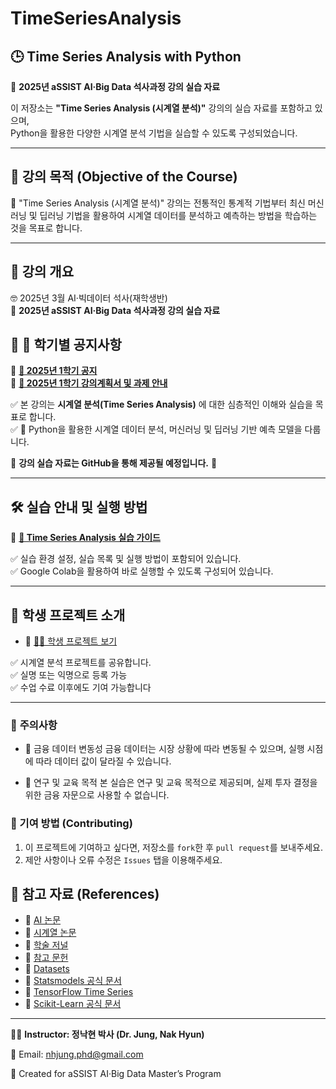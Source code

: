 # TimeSeriesAnalysis
## 🕒 Time Series Analysis with Python 

🚀 **2025년 aSSIST AI·Big Data 석사과정 강의 실습 자료**  

이 저장소는 **"Time Series Analysis (시계열 분석)"** 강의의 실습 자료를 포함하고 있으며,  
Python을 활용한 다양한 시계열 분석 기법을 실습할 수 있도록 구성되었습니다.  

---

## 🎯 강의 목적 (Objective of the Course)
🚀 "Time Series Analysis (시계열 분석)" 강의는 전통적인 통계적 기법부터 최신 머신러닝 및 딥러닝 기법을 활용하여 시계열 데이터를 분석하고 예측하는 방법을 학습하는 것을 목표로 합니다.


---

## 📌 강의 개요  
 🤓 2025년 3월 AI·빅데이터 석사(재학생반)  
 🚀 **2025년 aSSIST AI·Big Data 석사과정 강의 실습 자료**  

## 📌 📆 학기별 공지사항  
 🔹 **[📖 2025년 1학기 공지](docs/2025-1st.md)**  
🔹 **[📘 2025년 1학기 강의계획서 및 과제 안내](docs/TimeSeriesAnalysis_Syllabus_2025_04.md)**  


✅ 본 강의는 **시계열 분석(Time Series Analysis)** 에 대한 심층적인 이해와 실습을 목표로 합니다.  
✅ 🐍 Python을 활용한 시계열 데이터 분석, 머신러닝 및 딥러닝 기반 예측 모델을 다룹니다.  

📌 **강의 실습 자료는 GitHub을 통해 제공될 예정입니다.** 🚀  


---


## 🛠 실습 안내 및 실행 방법  
🔹 **[📂 Time Series Analysis 실습 가이드](TimeSeriesAnalysis_Labs.md)**  

✅ 실습 환경 설정, 실습 목록 및 실행 방법이 포함되어 있습니다.  
✅ Google Colab을 활용하여 바로 실행할 수 있도록 구성되어 있습니다.  


---
## 🧪 학생 프로젝트 소개
- 🔗 [👩‍💻 학생 프로젝트 보기](./docs/student_projects.md)

✅ 시계열 분석 프로젝트를 공유합니다.  
✅ 실명 또는 익명으로 등록 가능  
✅ 수업 수료 이후에도 기여 가능합니다  

---

### 📢 **주의사항**

- 📘 금융 데이터 변동성
금융 데이터는 시장 상황에 따라 변동될 수 있으며, 실행 시점에 따라 데이터 값이 달라질 수 있습니다.

- 📘 연구 및 교육 목적
본 실습은 연구 및 교육 목적으로 제공되며, 실제 투자 결정을 위한 금융 자문으로 사용할 수 없습니다.


### 🎯 기여 방법 (Contributing)
1. 이 프로젝트에 기여하고 싶다면, 저장소를 `fork`한 후 `pull request`를 보내주세요.
2. 제안 사항이나 오류 수정은 `Issues` 탭을 이용해주세요.


## 📖 참고 자료 (References)
- 🔗 [AI 논문](https://github.com/nhjung-phd/TimeSeriesAnalysis/blob/main/paper_ai.md)
- 🔗 [시계열 논문](https://github.com/nhjung-phd/TimeSeriesAnalysis/blob/main/paper_time.md)
- 🔗 [학술 저널](https://github.com/nhjung-phd/TimeSeriesAnalysis/blob/main/Journals.md)
- 🔗 [참고 문헌](https://github.com/nhjung-phd/TimeSeriesAnalysis/blob/main/References.md)
- 🔗 [Datasets](https://github.com/nhjung-phd/TimeSeriesAnalysis/blob/main/dataset.md)
- 🔗 [Statsmodels 공식 문서](https://www.statsmodels.org/stable/index.html)
- 🔗 [TensorFlow Time Series](https://www.tensorflow.org/tutorials/structured_data/time_series)
- 🔗 [Scikit-Learn 공식 문서](https://scikit-learn.org/stable/)

---


👨‍🏫 **Instructor: 정낙현 박사 (Dr. Jung, Nak Hyun)**  

📧 Email: nhjung.phd@gmail.com

🚀 Created for aSSIST AI·Big Data Master’s Program  



